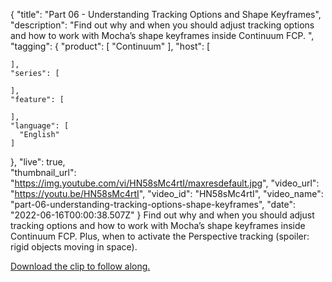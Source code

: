 {
  "title": "Part 06 - Understanding Tracking Options and Shape Keyframes",
  "description": "Find out why and when you should adjust tracking options and how to work with Mocha’s shape keyframes inside Continuum FCP. ",
  "tagging": {
    "product": [
      "Continuum"
    ],
    "host": [

    ],
    "series": [

    ],
    "feature": [

    ],
    "language": [
      "English"
    ]
  },
  "live": true,  
  "thumbnail_url": "https://img.youtube.com/vi/HN58sMc4rtI/maxresdefault.jpg",
  "video_url": "https://youtu.be/HN58sMc4rtI",
  "video_id": "HN58sMc4rtI",
  "video_name": "part-06-understanding-tracking-options-shape-keyframes",
  "date": "2022-06-16T00:00:38.507Z"
}
Find out why and when you should adjust tracking options and how to work with Mocha’s shape keyframes inside Continuum FCP. Plus, when to activate the Perspective tracking (spoiler: rigid objects moving in space). 

<a href="https://www.pexels.com/video/a-woman-walking-towards-a-recreational-vehicle-with-hot-air-balloon-festival-as-backdrop-3064220/" target="_blank">Download the clip to follow along.</a>